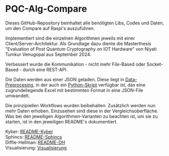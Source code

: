 # PQC-Alg-Compare

Dieses GitHub-Repository beinhaltet alle benötigten Libs, Codes und Daten, um den Compare auf Raspi's auszuführen.

Implementiert sind die einzelnen Algorithmen jeweils mit einer Client/Server-Architektur.
Als Grundlage dazu diente die Masterthesis "Evaluation of Post Quantum
Cryptography on IOT Hardware" von Niyati Tumkur Venugopal aus September 2024.

Verbessert wurde die Kommunikation - nicht mehr File-Based oder Socket-Based - durch eine REST-API.

Die Daten werden aus einer JSON geladen. Diese liegt in [Data-Preprocesing](https://github.com/floswrld/PQC-Alg-Compare/blob/IT-Sicherheit/Data-Preprocessing/), in der auch ein [Python-Skript](https://github.com/floswrld/PQC-Alg-Compare/blob/IT-Sicherheit/Data-Preprocessing/dataPreProcessing.py) verfügbar ist, das eine zugrundeliegende Excel mit bestimmten Format in eine JSON-File umwandelt.<br>

Die prinzipiellen Workflows wurden beibehalten.
Zusätzlich werden nun mehr Daten erhoben. Einzusehen sind diese in der Vergleichsoberfläche.
Was bei den jeweiligen Algorithmen-Varianten zu beachten ist, um sie zu starten, ist in den jeweiligen README's dokumentiert.

Kyber:                  [README-Kyber](/Kyber/README-Kyber.md)<br>
Sphincs:                [README-Sphincs](/Sphincs/README-Sphincs.md)<br>
Diffie-Hellman:         [README-DH](/Diffie-Hellman/README-DH.md)<br>
Visualisierung:         [Visualisierung](https://floswrld.github.io/ATS/Visualisierung)
